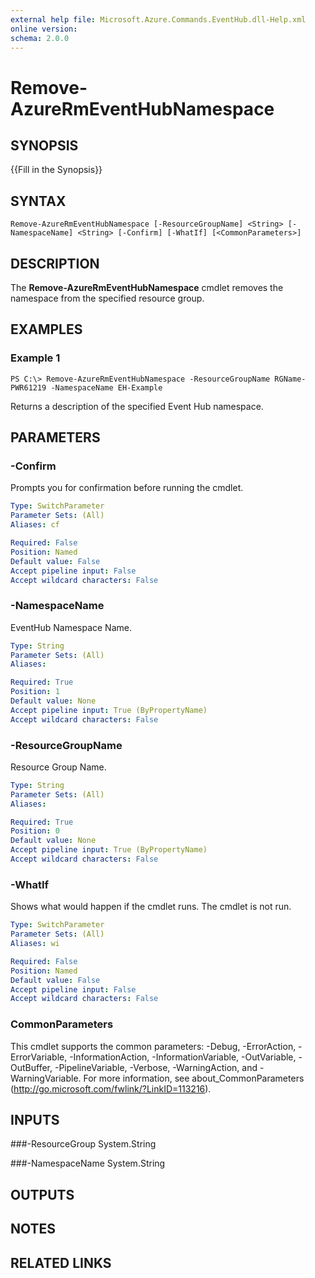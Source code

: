 ```yaml
---
external help file: Microsoft.Azure.Commands.EventHub.dll-Help.xml
online version: 
schema: 2.0.0
---
```


# Remove-AzureRmEventHubNamespace

## SYNOPSIS
{{Fill in the Synopsis}}

## SYNTAX

```
Remove-AzureRmEventHubNamespace [-ResourceGroupName] <String> [-NamespaceName] <String> [-Confirm] [-WhatIf] [<CommonParameters>]
```

## DESCRIPTION
The **Remove-AzureRmEventHubNamespace** cmdlet removes the namespace from the specified resource group.

## EXAMPLES

### Example 1
```
PS C:\> Remove-AzureRmEventHubNamespace -ResourceGroupName RGName-PWR61219 -NamespaceName EH-Example
```

Returns a description of the specified Event Hub namespace.

## PARAMETERS

### -Confirm
Prompts you for confirmation before running the cmdlet.

```yaml
Type: SwitchParameter
Parameter Sets: (All)
Aliases: cf

Required: False
Position: Named
Default value: False
Accept pipeline input: False
Accept wildcard characters: False
```

### -NamespaceName
EventHub Namespace Name.

```yaml
Type: String
Parameter Sets: (All)
Aliases: 

Required: True
Position: 1
Default value: None
Accept pipeline input: True (ByPropertyName)
Accept wildcard characters: False
```

### -ResourceGroupName
Resource Group Name.

```yaml
Type: String
Parameter Sets: (All)
Aliases: 

Required: True
Position: 0
Default value: None
Accept pipeline input: True (ByPropertyName)
Accept wildcard characters: False
```

### -WhatIf
Shows what would happen if the cmdlet runs.
The cmdlet is not run.

```yaml
Type: SwitchParameter
Parameter Sets: (All)
Aliases: wi

Required: False
Position: Named
Default value: False
Accept pipeline input: False
Accept wildcard characters: False
```

### CommonParameters
This cmdlet supports the common parameters: -Debug, -ErrorAction, -ErrorVariable, -InformationAction, -InformationVariable, -OutVariable, -OutBuffer, -PipelineVariable, -Verbose, -WarningAction, and -WarningVariable. For more information, see about_CommonParameters (http://go.microsoft.com/fwlink/?LinkID=113216).

## INPUTS

###-ResourceGroup
 System.String

###-NamespaceName
 System.String

## OUTPUTS

## NOTES

## RELATED LINKS

